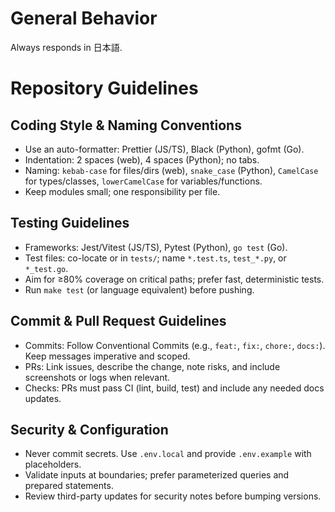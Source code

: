 # General Behavior

Always responds in 日本語.

# Repository Guidelines

## Coding Style & Naming Conventions

- Use an auto-formatter: Prettier (JS/TS), Black (Python), gofmt (Go).
- Indentation: 2 spaces (web), 4 spaces (Python); no tabs.
- Naming: `kebab-case` for files/dirs (web), `snake_case` (Python), `CamelCase` for types/classes, `lowerCamelCase` for variables/functions.
- Keep modules small; one responsibility per file.

## Testing Guidelines

- Frameworks: Jest/Vitest (JS/TS), Pytest (Python), `go test` (Go).
- Test files: co-locate or in `tests/`; name `*.test.ts`, `test_*.py`, or `*_test.go`.
- Aim for ≥80% coverage on critical paths; prefer fast, deterministic tests.
- Run `make test` (or language equivalent) before pushing.

## Commit & Pull Request Guidelines

- Commits: Follow Conventional Commits (e.g., `feat:`, `fix:`, `chore:`, `docs:`). Keep messages imperative and scoped.
- PRs: Link issues, describe the change, note risks, and include screenshots or logs when relevant.
- Checks: PRs must pass CI (lint, build, test) and include any needed docs updates.

## Security & Configuration

- Never commit secrets. Use `.env.local` and provide `.env.example` with placeholders.
- Validate inputs at boundaries; prefer parameterized queries and prepared statements.
- Review third-party updates for security notes before bumping versions.
